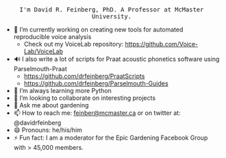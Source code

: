 <p align="center">
  <samp>
I'm David R. Feinberg, PhD. A Professor at McMaster University.
  </samp>
</p>


- 🔭 I’m currently working on creating new tools for automated reproducible voice analysis
  - Check out my VoiceLab repository: https://github.com/Voice-Lab/VoiceLab
- :loud_sound: I also write a lot of scripts for Praat acoustic phonetics software using Parselmouth-Praat
  - https://github.com/drfeinberg/PraatScripts
  - https://github.com/drfeinberg/Parselmouth-Guides
-  :open_book: I’m always learning more Python
- 👯 I’m looking to collaborate on interesting projects
- 🌱 Ask me about gardening
- 📫 How to reach me: feinber@mcmaster.ca or on twitter at: @davidrfeinberg
- 😄 Pronouns: he/his/him
- ⚡ Fun fact: I am a moderator for the Epic Gardening Facebook Group with > 45,000 members.

